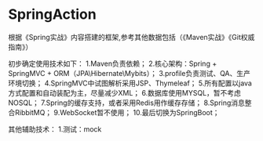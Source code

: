# SpringAction
根据《Spring实战》内容搭建的框架,参考其他数据包括（《Maven实战》《Git权威指南》）

初步确定使用技术如下：
1.Maven负责依赖；
2.核心架构：Spring + SpringMVC + ORM（JPA\Hibernate\Mybits）；
3.profile负责测试、QA、生产环境切换；
4.SpringMVC中试图解析采用JSP、Thymeleaf；
5.所有配置以java方式配置和自动装配为主，尽量减少XML；
6.数据库使用MYSQL，暂不考虑NOSQL；
7.Spring的缓存支持，或者采用Redis用作缓存存储；
8.Spring消息整合RibbitMQ；
9.WebSocket暂不使用；
10.最后切换为SpringBoot；


其他辅助技术：
1.测试：mock
